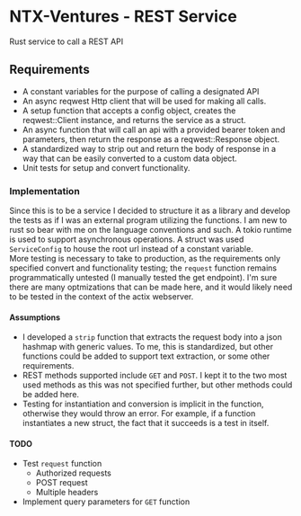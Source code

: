 # NTX-Ventures - REST Service
Rust service to call a REST API 

## Requirements 
-   A constant variables for the purpose of calling a designated API
-   An async reqwest Http client that will be used for making all calls.
-   A setup function that accepts a config object, creates the reqwest::Client instance, and returns the service as a struct.
-   An async function that will call an api with a provided bearer token and parameters, then return the response as a reqwest::Response object.
-   A standardized way to strip out and return the body of response in a way that can be easily converted to a custom data object.
-   Unit tests for setup and convert functionality.

### Implementation
Since this is to be a service I decided to structure it as a library and develop the tests as if I was an external program utilizing the functions. I am new to rust so bear with me on the language conventions and such. A tokio runtime is used to support asynchronous operations. A struct was used ``ServiceConfig`` to house the root url instead of a constant variable. 
\
More testing is necessary to take to production, as the requirements only specified convert and functionality testing; the ``request`` function remains programmatically untested (I manually tested the get endpoint). I'm sure there are many optmizations that can be made here, and it would likely need to be tested in the context of the actix webserver.

#### Assumptions
-   I developed a ``strip`` function that extracts the request body into a json hashmap with generic values. To me, this is standardized, but other functions could be added to support text extraction, or some other requirements.
-   REST methods supported include ``GET`` and ``POST``. I kept it to the two most used methods as this was not specified further, but other methods could be added here.
-   Testing for instantiation and conversion is implicit in the function, otherwise they would throw an error. For example, if a function instantiates a new struct, the fact that it succeeds is a test in itself.

#### TODO
-   Test ``request`` function
    -   Authorized requests
    -   POST request
    -   Multiple headers
-   Implement query parameters for ``GET`` function
